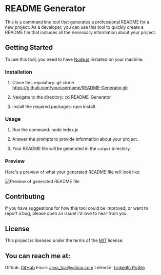# README Generator

This is a command line tool that generates a professional README for a new project. As a developer, you can use this tool to quickly create a README file that includes all the necessary information about your project.

## Getting Started

To use this tool, you need to have [Node.js](https://nodejs.org/en/) installed on your machine.

### Installation

1. Clone this repository: 
git clone https://github.com/yourusername/README-Generator.git

2. Navigate to the directory:
cd README-Generator

3. Install the required packages:
npm install

### Usage

1. Run the command:
node index.js

2. Answer the prompts to provide information about your project.

3. Your README file will be generated in the `output` directory.

### Preview

Here's a preview of what your generated README file will look like:

![Preview of generated README file](./preview.png)

## Contributing

If you have suggestions for how this tool could be improved, or want to report a bug, please open an issue! I'd love to hear from you.

## License

This project is licensed under the terms of the [MIT](https://opensource.org/licenses/MIT) license.

## You can reach me at:

Github: [GitHub](https://github.com/alinatca) Email: alina_tca@yahoo.com Linkedin: [LinkedIn Profile](https://www.linkedin.com/in/alina-tudor-7a1047168/)
